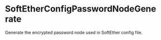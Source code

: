 # SoftEtherConfigPasswordNodeGenerate
Generate the encrypted password node used in SoftEther config file.
